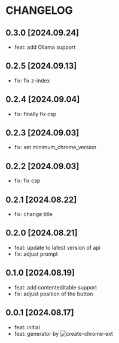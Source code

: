# CHANGELOG

## 0.3.0 [2024.09.24]

- feat: add Ollama support

## 0.2.5 [2024.09.13]

- fix: fix z-index

## 0.2.4 [2024.09.04]

- fix: finally fix csp

## 0.2.3 [2024.09.03]

- fix: set minimum_chrome_version

## 0.2.2 [2024.09.03]

- fix: fix csp

## 0.2.1 [2024.08.22]

- fix: change title

## 0.2.0 [2024.08.21]

- feat: update to latest version of api
- fix: adjust prompt

## 0.1.0 [2024.08.19]

- feat: add contenteditable support
- fix: adjust position of the button

## 0.0.1 [2024.08.17]

- feat: initial
- feat: generator by ![create-chrome-ext](https://github.com/guocaoyi/create-chrome-ext)
